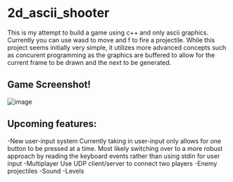 # 2d_ascii_shooter
This is my attempt to build a game using c++ and only ascii graphics. Currently you can use wasd to move and f to fire a projectile. While
this project seems initially very simple, it utilizes more advanced concepts such as concurent programming as the graphics are buffered to allow
for the current frame to be drawn and the next to be generated.


## Game Screenshot! ##
![image](https://user-images.githubusercontent.com/30327564/187623451-f9e9c8cd-3c68-4434-910a-e559cac8a92d.png)

## Upcoming features: ##
-New user-input system
  Currently taking in user-input only allows for one button to be pressed at a time. Most likely switching over to a 
  more robust approach by reading the keyboard events rather than using stdin for user input 
-Multiplayer
  Use UDP client/server to connect two players
-Enemy projectiles
-Sound
-Levels
